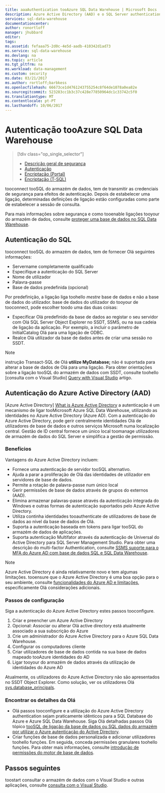```yaml
---
title: aaaAuthentication tooAzure SQL Data Warehouse | Microsoft Docs
description: Azure Active Directory (AAD) e o SQL Server authentication tooAzure SQL Data Warehouse.
services: sql-data-warehouse
documentationcenter: 
author: ronortloff
manager: jhubbard
editor: 
tags: 
ms.assetid: fefaaa75-2d0c-4e5d-aadb-410342d1ad73
ms.service: sql-data-warehouse
ms.devlang: na
ms.topic: article
ms.tgt_pltfrm: na
ms.workload: data-management
ms.custom: security
ms.date: 03/21/2017
ms.author: rortloff;barbkess
ms.openlocfilehash: 66673ce1d4761243755254c8f64de1078a0ea82e
ms.sourcegitcommit: 523283cc1b3c37c428e77850964dc1c33742c5f0
ms.translationtype: MT
ms.contentlocale: pt-PT
ms.lasthandoff: 10/06/2017
---
```

# <a name="authentication-tooazure-sql-data-warehouse"></a>Autenticação tooAzure SQL Data Warehouse
> [!div class="op_single_selector"]
> * [Descrição geral de segurança](sql-data-warehouse-overview-manage-security.md)
> * [Autenticação](sql-data-warehouse-authentication.md)
> * [Encriptação (Portal)](sql-data-warehouse-encryption-tde.md)
> * [Encriptação (T-SQL)](sql-data-warehouse-encryption-tde-tsql.md)
> 
> 

tooconnect tooSQL do armazém de dados, tem de transmitir as credenciais de segurança para efeitos de autenticação. Depois de estabelecer uma ligação, determinadas definições de ligação estão configuradas como parte de estabelecer a sessão de consulta.  

Para mais informações sobre segurança e como tooenable ligações tooyour do armazém de dados, consulte [proteger uma base de dados no SQL Data Warehouse][Secure a database in SQL Data Warehouse].

## <a name="sql-authentication"></a>Autenticação do SQL
tooconnect tooSQL do armazém de dados, tem de fornecer Olá seguintes informações:

* Servername completamente qualificado
* Especifique a autenticação do SQL Server
* Nome de utilizador
* Palavra-passe
* Base de dados predefinida (opcional)

Por predefinição, a ligação liga toohello *mestre* base de dados e não a base de dados do utilizador. base de dados do utilizador do tooyour de tooconnect, pode escolher toodo uma das duas coisas:

* Especificar Olá predefinido da base de dados ao registar o seu servidor com Olá SQL Server Object Explorer no SSDT, SSMS, ou na sua cadeia de ligação da aplicação. Por exemplo, a incluir o parâmetro de InitialCatalog Olá para uma ligação de ODBC.
* Realce Olá utilizador da base de dados antes de criar uma sessão no SSDT.

> [!NOTE]
> instrução Transact-SQL de Olá **utilize MyDatabase;** não é suportada para alterar a base de dados de Olá para uma ligação. Para obter orientações sobre a ligação tooSQL do armazém de dados com SSDT, consulte toohello [consulta com o Visual Studio] [ Query with Visual Studio] artigo.
> 
> 

## <a name="azure-active-directory-aad-authentication"></a>Autenticação do Azure Active Directory (AAD)
[Azure Active Directory] [ What is Azure Active Directory] a autenticação é um mecanismo de ligar tooMicrosoft Azure SQL Data Warehouse, utilizando as identidades no Azure Active Directory (Azure AD). Com a autenticação do Azure Active Directory, pode gerir centralmente identidades Olá de utilizadores de base de dados e outros serviços Microsoft numa localização central. Gestão de ID central fornece um único local toomanage utilizadores de armazém de dados do SQL Server e simplifica a gestão de permissão. 

### <a name="benefits"></a>Benefícios
Vantagens do Azure Active Directory incluem:

* Fornece uma autenticação de servidor tooSQL alternativo.
* Ajuda a parar a proliferação de Olá das identidades de utilizador em servidores de base de dados.
* Permite a rotação de palavra-passe num único local
* Gerir permissões de base de dados através de grupos do externos (AAD).
* Elimina armazenar palavras-passe através da autenticação integrada do Windows e outras formas de autenticação suportados pelo Azure Active Directory.
* Utiliza continha identidades tooauthenticate de utilizadores de base de dados ao nível da base de dados de Olá.
* Suporta a autenticação baseada em tokens para ligar tooSQL do armazém de dados de aplicações.
* Suporta autenticação Multifator através da autenticação de Universal do Active Directory para SQL Server Management Studio. Para obter uma descrição do multi-factor Authentication, consulte [SSMS suporte para o MFA do Azure AD com base de dados SQL e SQL Data Warehouse](../sql-database/sql-database-ssms-mfa-authentication.md).

> [!NOTE]
> Azure Active Directory é ainda relativamente novo e tem algumas limitações. tooensure que o Azure Active Directory é uma boa opção para o seu ambiente, consulte [funcionalidades do Azure AD e limitações][Azure AD features and limitations], especificamente Olá considerações adicionais.
> 
> 

### <a name="configuration-steps"></a>Passos de configuração
Siga a autenticação do Azure Active Directory estes passos tooconfigure.

1. Criar e preencher um Azure Active Directory
2. Opcional: Associar ou alterar Olá active directory está atualmente associado a sua subscrição do Azure
3. Crie um administrador do Azure Active Directory para o Azure SQL Data Warehouse.
4. Configurar os computadores cliente
5. Criar utilizadores de base de dados contida na sua base de dados mapeado tooAzure identidades do AD
6. Ligar tooyour do armazém de dados através da utilização de identidades do Azure AD

Atualmente, os utilizadores do Azure Active Directory não são apresentados no SSDT Object Explorer. Como solução, ver os utilizadores Olá [sys.database_principals](https://msdn.microsoft.com/library/ms187328.aspx).

### <a name="find-hello-details"></a>Encontrar os detalhes da Olá
* Olá passos tooconfigure e a utilização do Azure Active Directory authentication sejam praticamente idênticos para a SQL Database do Azure e Azure SQL Data Warehouse. Siga Olá detalhadas passos Olá tópico [tooSQL de ligação da base de dados ou SQL dados do armazém por utilizar o Azure autenticação do Active Directory](../sql-database/sql-database-aad-authentication.md).
* Criar funções de base de dados personalizada e adicionar utilizadores toohello funções. Em seguida, conceda permissões granulares toohello funções. Para obter mais informações, consulte [introdução de permissões do motor de base de dados](https://msdn.microsoft.com/library/mt667986.aspx).

## <a name="next-steps"></a>Passos seguintes
toostart consultar o armazém de dados com o Visual Studio e outras aplicações, consulte [consulta com o Visual Studio][Query with Visual Studio].

<!-- Article references -->
[Secure a database in SQL Data Warehouse]: ./sql-data-warehouse-overview-manage-security.md
[Query with Visual Studio]: ./sql-data-warehouse-query-visual-studio.md
[What is Azure Active Directory]: ../active-directory/active-directory-whatis.md
[Azure AD features and limitations]: ../sql-database/sql-database-aad-authentication.md#azure-ad-features-and-limitations
